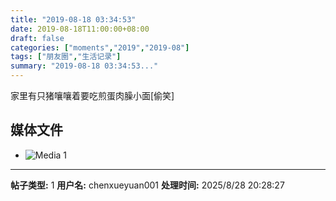 ```yaml
---
title: "2019-08-18 03:34:53"
date: 2019-08-18T11:00:00+08:00
draft: false
categories: ["moments","2019","2019-08"]
tags: ["朋友圈","生活记录"]
summary: "2019-08-18 03:34:53..."
---
```


家里有只猪嚷嚷着要吃煎蛋肉臊小面[偷笑]

## 媒体文件

- ![Media 1](/Moments/photos/2019-08-18/201908180334530.jpg)

---

**帖子类型:** 1
**用户名:** chenxueyuan001
**处理时间:** 2025/8/28 20:28:27